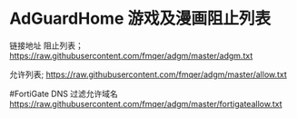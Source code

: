 # AdGuardHome 游戏及漫画阻止列表
链接地址
阻止列表；
https://raw.githubusercontent.com/fmqer/adgm/master/adgm.txt

允许列表;
https://raw.githubusercontent.com/fmqer/adgm/master/allow.txt

#FortiGate DNS 过滤允许域名
https://raw.githubusercontent.com/fmqer/adgm/master/fortigateallow.txt
